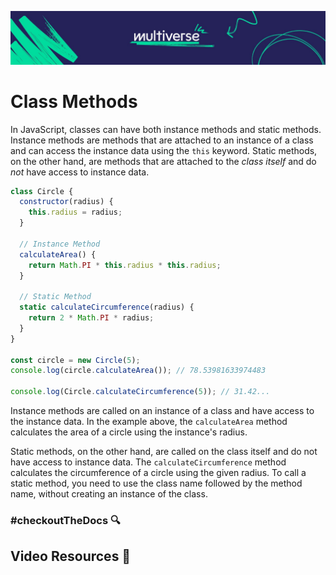 ![MV Logo](/logo.jpg)

# Class Methods
In JavaScript, classes can have both instance methods and static methods. Instance methods are methods that are attached to an instance of a class and can access the instance data using the `this` keyword. Static methods, on the other hand, are methods that are attached to the _class itself_ and do _not_ have access to instance data.

```js
class Circle {
  constructor(radius) {
    this.radius = radius;
  }

  // Instance Method
  calculateArea() {
    return Math.PI * this.radius * this.radius;
  }

  // Static Method
  static calculateCircumference(radius) {
    return 2 * Math.PI * radius;
  }
}

const circle = new Circle(5);
console.log(circle.calculateArea()); // 78.53981633974483

console.log(Circle.calculateCircumference(5)); // 31.42...

```

Instance methods are called on an instance of a class and have access to the instance data. In the example above, the `calculateArea` method calculates the area of a circle using the instance's radius.

Static methods, on the other hand, are called on the class itself and do not have access to instance data. The `calculateCircumference` method calculates the circumference of a circle using the given radius. To call a static method, you need to use the class name followed by the method name, without creating an instance of the class.

### #checkoutTheDocs 🔍

## Video Resources 🎥
